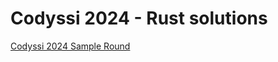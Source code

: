 # Codyssi 2024 - Rust solutions

[Codyssi 2024 Sample Round](https://www.codyssi.com/challenge_set_1)
